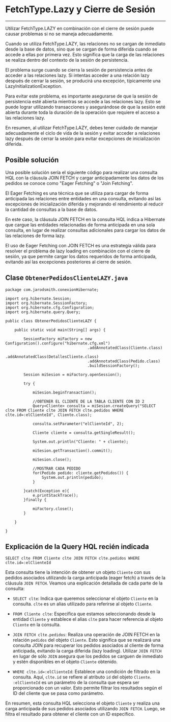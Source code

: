 # FetchType.Lazy y Cierre de Sesión

---

Utilizar FetchType.LAZY en combinación con el cierre de sesión puede causar problemas si no se maneja adecuadamente.

Cuando se utiliza FetchType.LAZY, las relaciones no se cargan de inmediato desde la base de datos, sino que se cargan de forma diferida cuando se accede a ellas por primera vez. Esto significa que la carga de las relaciones se realiza dentro del contexto de la sesión de persistencia.

El problema surge cuando se cierra la sesión de persistencia antes de acceder a las relaciones lazy. Si intentas acceder a una relación lazy después de cerrar la sesión, se producirá una excepción, típicamente una LazyInitializationException.

Para evitar este problema, es importante asegurarse de que la sesión de persistencia esté abierta mientras se accede a las relaciones lazy. Esto se puede lograr utilizando transacciones y asegurándose de que la sesión esté abierta durante toda la duración de la operación que requiere el acceso a las relaciones lazy.

En resumen, al utilizar FetchType.LAZY, debes tener cuidado de manejar adecuadamente el ciclo de vida de la sesión y evitar acceder a relaciones lazy después de cerrar la sesión para evitar excepciones de inicialización diferida.

## Posible solución

Una posible solución sería el siguiente código para realizar una consulta HQL con la cláusula JOIN FETCH y cargar anticipadamente los datos de los pedidos se conoce como "Eager Fetching" o "Join Fetching".

El Eager Fetching es una técnica que se utiliza para cargar de forma anticipada las relaciones entre entidades en una consulta, evitando así las excepciones de inicialización diferida y mejorando el rendimiento al reducir la cantidad de consultas a la base de datos.

En este caso, la cláusula JOIN FETCH en la consulta HQL indica a Hibernate que cargue las entidades relacionadas de forma anticipada en una sola consulta, en lugar de realizar consultas adicionales para cargar los datos de las relaciones de forma lazy.

El uso de Eager Fetching con JOIN FETCH es una estrategia válida para resolver el problema de lazy loading en combinación con el cierre de sesión, ya que permite cargar los datos requeridos de forma anticipada, evitando así las excepciones posteriores al cierre de sesión.

## Clase `ObtenerPedidosClienteLAZY.java`

    package com.jarodsmith.conexionHibernate;

    import org.hibernate.Session;
    import org.hibernate.SessionFactory;
    import org.hibernate.cfg.Configuration;
    import org.hibernate.query.Query;

    public class ObtenerPedidosClienteLAZY {

        public static void main(String[] args) {
            
            SessionFactory miFactory = new Configuration().configure("hibernate.cfg.xml")
                                        .addAnnotatedClass(Cliente.class)
                                        .addAnnotatedClass(DetallesCliente.class)
                                        .addAnnotatedClass(Pedido.class)
                                        .buildSessionFactory();
            
            Session miSesion = miFactory.openSession();
            
            try {
                
                miSesion.beginTransaction();
                
                //OBTENER EL CLIENTE DE LA TABLA CLIENTE CON ID 2
                Query<Cliente> consulta = miSesion.createQuery("SELECT clte FROM Cliente clte JOIN FETCH clte.pedidos WHERE clte.id=:elClienteId", Cliente.class);
                
                consulta.setParameter("elClienteId", 2);
                
                Cliente cliente = consulta.getSingleResult();
                
                System.out.println("Cliente: " + cliente);
                
                miSesion.getTransaction().commit();
                
                miSesion.close();
                
                //MOSTRAR CADA PEDIDO
                for(Pedido pedido: cliente.getPedidos()) {
                    System.out.println(pedido);
                }
                
            }catch(Exception e){
                e.printStackTrace();
            }finally {
                
                miFactory.close();
            }

        }

    }

## Explicación de la Query HQL recién indicada

    SELECT clte FROM Cliente clte JOIN FETCH clte.pedidos WHERE clte.id=:elClienteId

Esta consulta tiene la intención de obtener un objeto `Cliente` con sus pedidos asociados utilizando la carga anticipada (eager fetch) a través de la cláusula `JOIN FETCH`. Veamos una explicación detallada de cada parte de la consulta:

- `SELECT clte`: Indica que queremos seleccionar el objeto `Cliente` en la consulta. `clte` es un alias utilizado para referirse al objeto `Cliente`.

- `FROM Cliente clte`: Especifica que estamos seleccionando desde la entidad `Cliente` y establece el alias `clte` para hacer referencia al objeto `Cliente` en la consulta.

- `JOIN FETCH clte.pedidos`: Realiza una operación de JOIN FETCH en la relación `pedidos` del objeto `Cliente`. Esto significa que se realizará una consulta JOIN para recuperar los pedidos asociados al cliente de forma anticipada, evitando la carga diferida (lazy loading). Utilizar `JOIN FETCH` en lugar de sólo `JOIN` asegura que los pedidos se carguen de inmediato y estén disponibles en el objeto `Cliente` obtenido.

- `WHERE clte.id=:elClienteId`: Establece una condición de filtrado en la consulta. Aquí, `clte.id` se refiere al atributo `id` del objeto `Cliente`. `:elClienteId` es un parámetro de la consulta que espera ser proporcionado con un valor. Esto permite filtrar los resultados según el ID del cliente que se pasa como parámetro.

En resumen, esta consulta HQL selecciona el objeto `Cliente` y realiza una carga anticipada de sus pedidos asociados utilizando `JOIN FETCH`. Luego, se filtra el resultado para obtener el cliente con un ID específico.
